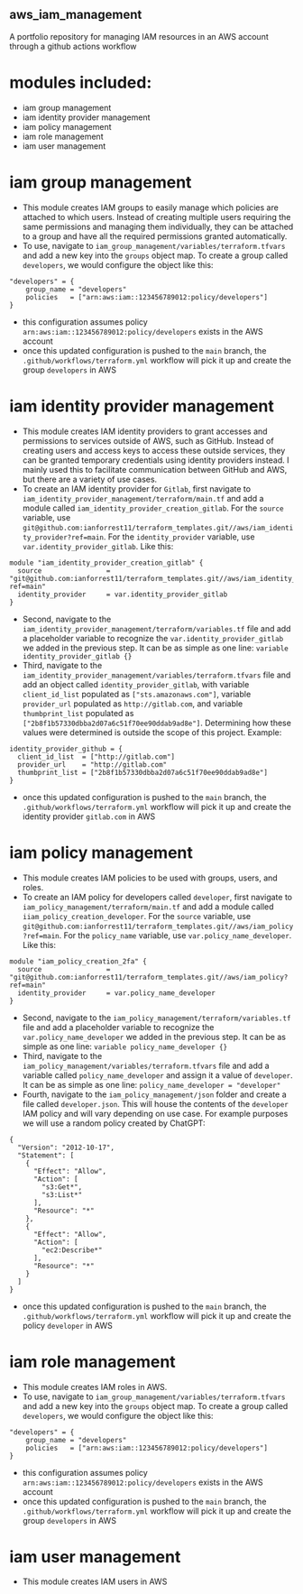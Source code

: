 ## aws_iam_management
A portfolio repository for managing IAM resources in an AWS account through a github actions workflow

# modules included:
- iam group management
- iam identity provider management
- iam policy management
- iam role management
- iam user management

# iam group management
- This module creates IAM groups to easily manage which policies are attached to which users.  Instead of creating multiple users requiring the same permissions and managing them individually, they can be attached to a group and have all the required permissions granted automatically.
- To use, navigate to `iam_group_management/variables/terraform.tfvars` and add a new key into the `groups` object map.  To create a group called `developers`, we would configure the object like this:
```
"developers" = {
    group_name = "developers"
    policies   = ["arn:aws:iam::123456789012:policy/developers"]
}
```
- this configuration assumes policy `arn:aws:iam::123456789012:policy/developers` exists in the AWS account
- once this updated configuration is pushed to the `main` branch, the `.github/workflows/terraform.yml` workflow will pick it up and create the group `developers` in AWS

# iam identity provider management
- This module creates IAM identity providers to grant accesses and permissions to services outside of AWS, such as GitHub.  Instead of creating users and access keys to access these outside services, they can be granted temporary credentials using identity providers instead.  I mainly used this to facilitate communication between GitHub and AWS, but there are a variety of use cases.
- To create an IAM identity provider for `Gitlab`, first navigate to `iam_identity_provider_management/terraform/main.tf` and add a module called `iam_identity_provider_creation_gitlab`.  For the `source` variable, use `git@github.com:ianforrest11/terraform_templates.git//aws/iam_identity_provider?ref=main`. For the `identity_provider` variable, use `var.identity_provider_gitlab`.  Like this:
```
module "iam_identity_provider_creation_gitlab" {
  source                = "git@github.com:ianforrest11/terraform_templates.git//aws/iam_identity_provider?ref=main"
  identity_provider     = var.identity_provider_gitlab
}
```
- Second, navigate to the `iam_identity_provider_management/terraform/variables.tf` file and add a placeholder variable to recognize the `var.identity_provider_gitlab` we added in the previous step.  It can be as simple as one line: `variable identity_provider_gitlab {}`
- Third, navigate to the `iam_identity_provider_management/variables/terraform.tfvars` file and add an object called `identity_provider_gitlab`, with variable `client_id_list` populated as `["sts.amazonaws.com"]`, variable `provider_url` populated as `http://gitlab.com`, and variable `thumbprint_list` populated as `["2b8f1b57330dbba2d07a6c51f70ee90ddab9ad8e"]`.  Determining how these values were determined is outside the scope of this project.  Example:
```
identity_provider_github = {
  client_id_list  = ["http://gitlab.com"]
  provider_url    = "http://gitlab.com"
  thumbprint_list = ["2b8f1b57330dbba2d07a6c51f70ee90ddab9ad8e"]
}
```
- once this updated configuration is pushed to the `main` branch, the `.github/workflows/terraform.yml` workflow will pick it up and create the identity provider `gitlab.com` in AWS

# iam policy management
- This module creates IAM policies to be used with groups, users, and roles.
- To create an IAM policy for developers called `developer`, first navigate to `iam_policy_management/terraform/main.tf` and add a module called `iiam_policy_creation_developer`.  For the `source` variable, use `git@github.com:ianforrest11/terraform_templates.git//aws/iam_policy?ref=main`. For the `policy_name` variable, use `var.policy_name_developer`.  Like this:
```
module "iam_policy_creation_2fa" {
  source                = "git@github.com:ianforrest11/terraform_templates.git//aws/iam_policy?ref=main"
  identity_provider     = var.policy_name_developer
}
```
- Second, navigate to the `iam_policy_management/terraform/variables.tf` file and add a placeholder variable to recognize the `var.policy_name_developer` we added in the previous step.  It can be as simple as one line: `variable policy_name_developer {}`
- Third, navigate to the `iam_policy_management/variables/terraform.tfvars` file and add a variable called `policy_name_developer` and assign it a value of `developer`.  It can be as simple as one line: `policy_name_developer = "developer"`
- Fourth, navigate to the `iam_policy_management/json` folder and create a file called `developer.json`.  This will house the contents of the `developer` IAM policy and will vary depending on use case.  For example purposes we will use a random policy created by ChatGPT:
```
{
  "Version": "2012-10-17",
  "Statement": [
    {
      "Effect": "Allow",
      "Action": [
        "s3:Get*",
        "s3:List*"
      ],
      "Resource": "*"
    },
    {
      "Effect": "Allow",
      "Action": [
        "ec2:Describe*"
      ],
      "Resource": "*"
    }
  ]
}

```
- once this updated configuration is pushed to the `main` branch, the `.github/workflows/terraform.yml` workflow will pick it up and create the policy `developer` in AWS


# iam role management
- This module creates IAM roles in AWS.
- To use, navigate to `iam_group_management/variables/terraform.tfvars` and add a new key into the `groups` object map.  To create a group called `developers`, we would configure the object like this:
```
"developers" = {
    group_name = "developers"
    policies   = ["arn:aws:iam::123456789012:policy/developers"]
}
```
- this configuration assumes policy `arn:aws:iam::123456789012:policy/developers` exists in the AWS account
- once this updated configuration is pushed to the `main` branch, the `.github/workflows/terraform.yml` workflow will pick it up and create the group `developers` in AWS

# iam user management
- This module creates IAM users in AWS